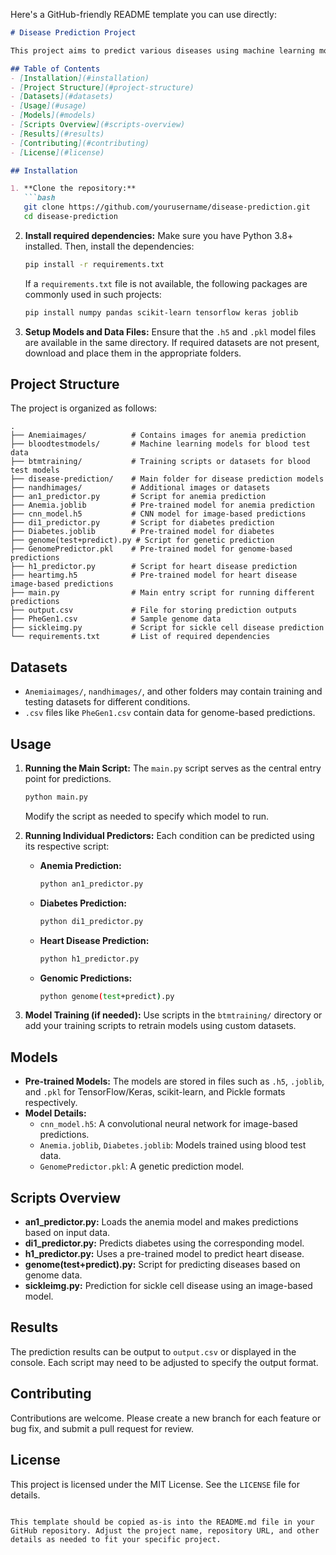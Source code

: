 Here's a GitHub-friendly README template you can use directly:

```markdown
# Disease Prediction Project

This project aims to predict various diseases using machine learning models. The repository contains different scripts, models, and datasets for disease prediction, including anemia, diabetes, heart disease, and genetic conditions.

## Table of Contents
- [Installation](#installation)
- [Project Structure](#project-structure)
- [Datasets](#datasets)
- [Usage](#usage)
- [Models](#models)
- [Scripts Overview](#scripts-overview)
- [Results](#results)
- [Contributing](#contributing)
- [License](#license)

## Installation

1. **Clone the repository:**
   ```bash
   git clone https://github.com/yourusername/disease-prediction.git
   cd disease-prediction
   ```

2. **Install required dependencies:**
   Make sure you have Python 3.8+ installed. Then, install the dependencies:
   ```bash
   pip install -r requirements.txt
   ```
   If a `requirements.txt` file is not available, the following packages are commonly used in such projects:
   ```bash
   pip install numpy pandas scikit-learn tensorflow keras joblib
   ```

3. **Setup Models and Data Files:**
   Ensure that the `.h5` and `.pkl` model files are available in the same directory. If required datasets are not present, download and place them in the appropriate folders.

## Project Structure

The project is organized as follows:

```
.
├── Anemiaimages/          # Contains images for anemia prediction
├── bloodtestmodels/       # Machine learning models for blood test data
├── btmtraining/           # Training scripts or datasets for blood test models
├── disease-prediction/    # Main folder for disease prediction models
├── nandhimages/           # Additional images or datasets
├── an1_predictor.py       # Script for anemia prediction
├── Anemia.joblib          # Pre-trained model for anemia prediction
├── cnn_model.h5           # CNN model for image-based predictions
├── di1_predictor.py       # Script for diabetes prediction
├── Diabetes.joblib        # Pre-trained model for diabetes
├── genome(test+predict).py # Script for genetic prediction
├── GenomePredictor.pkl    # Pre-trained model for genome-based predictions
├── h1_predictor.py        # Script for heart disease prediction
├── heartimg.h5            # Pre-trained model for heart disease image-based predictions
├── main.py                # Main entry script for running different predictions
├── output.csv             # File for storing prediction outputs
├── PheGen1.csv            # Sample genome data
├── sickleimg.py           # Script for sickle cell disease prediction
└── requirements.txt       # List of required dependencies
```

## Datasets

- `Anemiaimages/`, `nandhimages/`, and other folders may contain training and testing datasets for different conditions.
- `.csv` files like `PheGen1.csv` contain data for genome-based predictions.

## Usage

1. **Running the Main Script:**
   The `main.py` script serves as the central entry point for predictions.
   ```bash
   python main.py
   ```
   Modify the script as needed to specify which model to run.

2. **Running Individual Predictors:**
   Each condition can be predicted using its respective script:
   - **Anemia Prediction:**
     ```bash
     python an1_predictor.py
     ```
   - **Diabetes Prediction:**
     ```bash
     python di1_predictor.py
     ```
   - **Heart Disease Prediction:**
     ```bash
     python h1_predictor.py
     ```
   - **Genomic Predictions:**
     ```bash
     python genome(test+predict).py
     ```

3. **Model Training (if needed):**
   Use scripts in the `btmtraining/` directory or add your training scripts to retrain models using custom datasets.

## Models

- **Pre-trained Models:** The models are stored in files such as `.h5`, `.joblib`, and `.pkl` for TensorFlow/Keras, scikit-learn, and Pickle formats respectively.
- **Model Details:**
  - `cnn_model.h5`: A convolutional neural network for image-based predictions.
  - `Anemia.joblib`, `Diabetes.joblib`: Models trained using blood test data.
  - `GenomePredictor.pkl`: A genetic prediction model.

## Scripts Overview

- **an1_predictor.py:** Loads the anemia model and makes predictions based on input data.
- **di1_predictor.py:** Predicts diabetes using the corresponding model.
- **h1_predictor.py:** Uses a pre-trained model to predict heart disease.
- **genome(test+predict).py:** Script for predicting diseases based on genome data.
- **sickleimg.py:** Prediction for sickle cell disease using an image-based model.

## Results

The prediction results can be output to `output.csv` or displayed in the console. Each script may need to be adjusted to specify the output format.

## Contributing

Contributions are welcome. Please create a new branch for each feature or bug fix, and submit a pull request for review.

## License

This project is licensed under the MIT License. See the `LICENSE` file for details.
```

This template should be copied as-is into the README.md file in your GitHub repository. Adjust the project name, repository URL, and other details as needed to fit your specific project.
